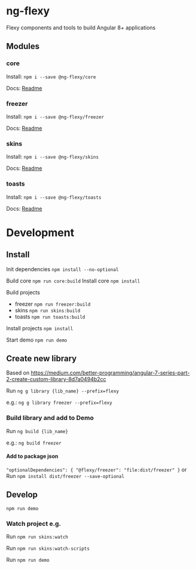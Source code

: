 # ng-flexy

Flexy components and tools to build Angular 8+ applications

## Modules

### core
Install: `npm i --save @ng-flexy/core`

Docs: <a href="./projects/core/README.md">Readme</a>

### freezer
Install: `npm i --save @ng-flexy/freezer`

Docs: <a href="./projects/freezer/README.md">Readme</a>

### skins
Install: `npm i --save @ng-flexy/skins`

Docs: <a href="./projects/skins/README.md">Readme</a>

### toasts
Install: `npm i --save @ng-flexy/toasts`

Docs: <a href="./projects/toasts/README.md">Readme</a>


# Development

## Install
Init dependencies `npm install --no-optional`

Build core `npm run core:build`
Install core `npm install`

Build projects

- freezer `npm run freezer:build`
- skins `npm run skins:build`
- toasts `npm run toasts:build`

Install projects `npm install`

Start demo `npm run demo`

## Create new library

Based on https://medium.com/better-programming/angular-7-series-part-2-create-custom-library-8d7a0494b2cc

Run `ng g library {lib_name} --prefix=flexy`

e.g.: `ng g library freezer --prefix=flexy`

### Build library and add to Demo

Run `ng build {lib_name}`

e.g.: `ng build freezer`

#### Add to package json

`"optionalDependencies": { "@flexy/freezer": "file:dist/freezer" }`
or
Run `npm install dist/freezer --save-optional`

## Develop

`npm run demo`

### Watch project e.g.

Run `npm run skins:watch`

Run `npm run skins:watch-scripts`

Run `npm run demo`

